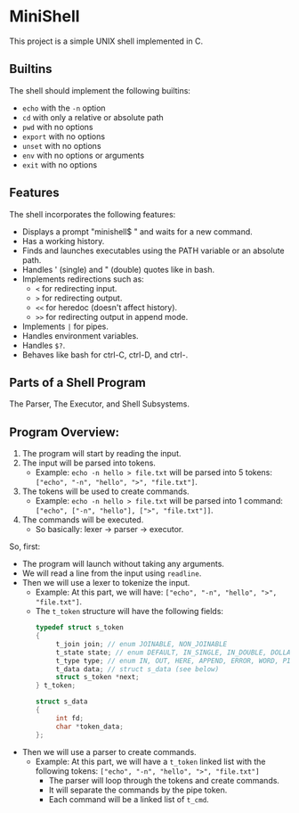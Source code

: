 # MiniShell
This project is a simple UNIX shell implemented in C.

## Builtins
The shell should implement the following builtins:

- `echo` with the `-n` option
- `cd` with only a relative or absolute path
- `pwd` with no options
- `export` with no options
- `unset` with no options
- `env` with no options or arguments
- `exit` with no options

## Features
The shell incorporates the following features:
- Displays a prompt "minishell$ " and waits for a new command.
- Has a working history.
- Finds and launches executables using the PATH variable or an absolute path.
- Handles ' (single) and " (double) quotes like in bash.
- Implements redirections such as:
	- `<` for redirecting input.
	- `>` for redirecting output.
	- `<<` for heredoc (doesn't affect history).
	- `>>` for redirecting output in append mode.
- Implements `|` for pipes.
- Handles environment variables.
- Handles `$?`.
- Behaves like bash for ctrl-C, ctrl-D, and ctrl-\.


## Parts of a Shell Program
The Parser, The Executor, and Shell Subsystems.

## Program Overview:
1. The program will start by reading the input.
2. The input will be parsed into tokens.
	- Example: `echo -n hello > file.txt` will be parsed into 5 tokens: `["echo", "-n", "hello", ">", "file.txt"]`.
3. The tokens will be used to create commands.
	- Example: `echo -n hello > file.txt` will be parsed into 1 command: `["echo", ["-n", "hello"], [">", "file.txt"]]`.
4. The commands will be executed.
	- So basically: lexer -> parser -> executor.

So, first:
- The program will launch without taking any arguments.
- We will read a line from the input using `readline`.
- Then we will use a lexer to tokenize the input.
  - Example: At this part, we will have: `["echo", "-n", "hello", ">", "file.txt"]`.
  - The `t_token` structure will have the following fields:
	 ```c
	 typedef struct s_token
	 {
		  t_join join; // enum JOINABLE, NON_JOINABLE
		  t_state state; // enum DEFAULT, IN_SINGLE, IN_DOUBLE, DOLLAR
		  t_type type; // enum IN, OUT, HERE, APPEND, ERROR, WORD, PIPE
		  t_data data; // struct s_data (see below)
		  struct s_token *next;
	 } t_token;

	 struct s_data
	 {
		  int fd;
		  char *token_data;
	 };
	 ```
- Then we will use a parser to create commands.
  - Example: At this part, we will have a `t_token` linked list with the following tokens:
	 `["echo", "-n", "hello", ">", "file.txt"]`
	 - The parser will loop through the tokens and create commands.
	 - It will separate the commands by the pipe token.
	 - Each command will be a linked list of `t_cmd`.